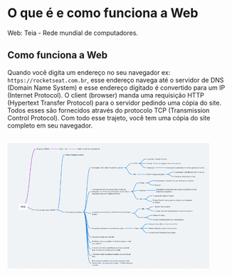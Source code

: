 <!-- markdownlint-disable MD033 -->

# O que é e como funciona a Web

Web: Teia - Rede mundial de computadores.

## Como funciona a Web

Quando você digita um endereço no seu navegador ex: `https://rocketseat.com.br`, esse endereço navega até o servidor de DNS (Domain Name System) e esse endereço digitado é convertido para um IP (Internet Protocol). O client (browser) manda uma requisição HTTP (Hypertext Transfer Protocol) para o servidor pedindo uma cópia do site. Todos esses são fornecidos através do protocolo TCP (Transmission Control Protocol). Com todo esse trajeto, você tem uma cópia do site completo em seu navegador.

<br>

<div>
  <img alt="Esquema resumo: como funciona a web" src=../.github/assets/images/m1/m1_04.png width="90%"/>
</div>

